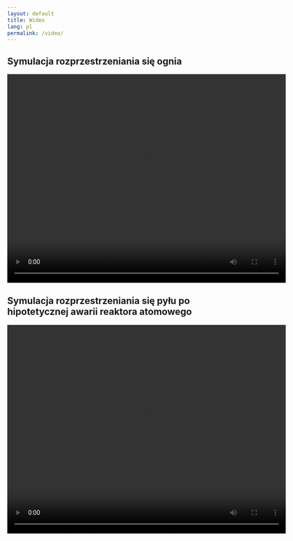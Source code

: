 ```yaml
---
layout: default
title: Wideo
lang: pl
permalink: /video/
---
```


## Symulacja rozprzestrzeniania się ognia

<video width="640" height="480" loop="loop" controls>
    <source src="{{ "/videos/fire-spreading.mp4" | relative_url }}" type="video/mp4; codecs=avc1.42E01E,mp4a.40.2">
</video>

## Symulacja rozprzestrzeniania się pyłu po hipotetycznej awarii reaktora atomowego

<video width="640" height="480" loop="loop" controls>
    <source src="{{ "/videos/nuclear.webm" | relative_url }}" type="video/webm; codecs=vp8,vorbis">
</video>

